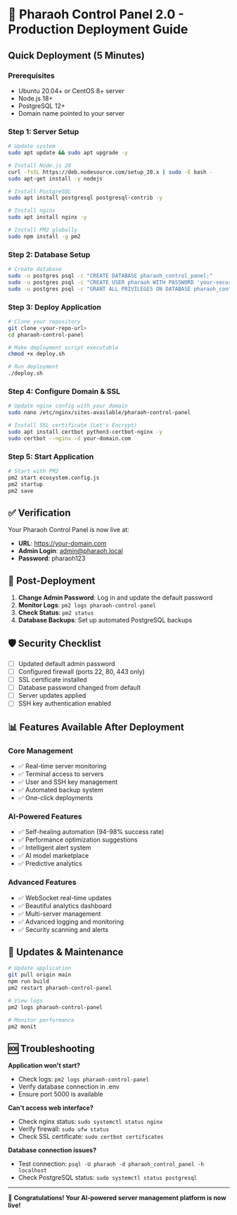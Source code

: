# 🚀 Pharaoh Control Panel 2.0 - Production Deployment Guide

## Quick Deployment (5 Minutes)

### Prerequisites
- Ubuntu 20.04+ or CentOS 8+ server
- Node.js 18+ 
- PostgreSQL 12+
- Domain name pointed to your server

### Step 1: Server Setup
```bash
# Update system
sudo apt update && sudo apt upgrade -y

# Install Node.js 20
curl -fsSL https://deb.nodesource.com/setup_20.x | sudo -E bash -
sudo apt-get install -y nodejs

# Install PostgreSQL
sudo apt install postgresql postgresql-contrib -y

# Install nginx
sudo apt install nginx -y

# Install PM2 globally
sudo npm install -g pm2
```

### Step 2: Database Setup
```bash
# Create database
sudo -u postgres psql -c "CREATE DATABASE pharaoh_control_panel;"
sudo -u postgres psql -c "CREATE USER pharaoh WITH PASSWORD 'your-secure-password';"
sudo -u postgres psql -c "GRANT ALL PRIVILEGES ON DATABASE pharaoh_control_panel TO pharaoh;"
```

### Step 3: Deploy Application
```bash
# Clone your repository
git clone <your-repo-url>
cd pharaoh-control-panel

# Make deployment script executable
chmod +x deploy.sh

# Run deployment
./deploy.sh
```

### Step 4: Configure Domain & SSL
```bash
# Update nginx config with your domain
sudo nano /etc/nginx/sites-available/pharaoh-control-panel

# Install SSL certificate (Let's Encrypt)
sudo apt install certbot python3-certbot-nginx -y
sudo certbot --nginx -d your-domain.com
```

### Step 5: Start Application
```bash
# Start with PM2
pm2 start ecosystem.config.js
pm2 startup
pm2 save
```

## ✅ Verification

Your Pharaoh Control Panel is now live at:
- **URL**: https://your-domain.com
- **Admin Login**: admin@pharaoh.local
- **Password**: pharaoh123

## 🔧 Post-Deployment

1. **Change Admin Password**: Log in and update the default password
2. **Monitor Logs**: `pm2 logs pharaoh-control-panel`
3. **Check Status**: `pm2 status`
4. **Database Backups**: Set up automated PostgreSQL backups

## 🛡️ Security Checklist

- [ ] Updated default admin password
- [ ] Configured firewall (ports 22, 80, 443 only)
- [ ] SSL certificate installed
- [ ] Database password changed from default
- [ ] Server updates applied
- [ ] SSH key authentication enabled

## 📊 Features Available After Deployment

### Core Management
- ✅ Real-time server monitoring
- ✅ Terminal access to servers
- ✅ User and SSH key management
- ✅ Automated backup system
- ✅ One-click deployments

### AI-Powered Features
- ✅ Self-healing automation (94-98% success rate)
- ✅ Performance optimization suggestions
- ✅ Intelligent alert system
- ✅ AI model marketplace
- ✅ Predictive analytics

### Advanced Features
- ✅ WebSocket real-time updates
- ✅ Beautiful analytics dashboard
- ✅ Multi-server management
- ✅ Advanced logging and monitoring
- ✅ Security scanning and alerts

## 🔄 Updates & Maintenance

```bash
# Update application
git pull origin main
npm run build
pm2 restart pharaoh-control-panel

# View logs
pm2 logs pharaoh-control-panel

# Monitor performance
pm2 monit
```

## 🆘 Troubleshooting

**Application won't start?**
- Check logs: `pm2 logs pharaoh-control-panel`
- Verify database connection in .env
- Ensure port 5000 is available

**Can't access web interface?**
- Check nginx status: `sudo systemctl status nginx`
- Verify firewall: `sudo ufw status`
- Check SSL certificate: `sudo certbot certificates`

**Database connection issues?**
- Test connection: `psql -U pharaoh -d pharaoh_control_panel -h localhost`
- Check PostgreSQL status: `sudo systemctl status postgresql`

---

🎉 **Congratulations! Your AI-powered server management platform is now live!**